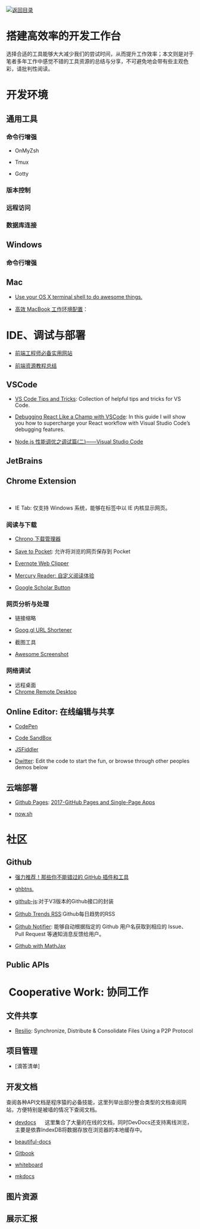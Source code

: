 [![返回目录](https://parg.co/UGo)](https://parg.co/b4z) 


 


 


 






# 搭建高效率的开发工作台



选择合适的工具能够大大减少我们的尝试时间，从而提升工作效率；本文则是对于笔者多年工作中感觉不错的工具资源的总结与分享，不可避免地会带有些主观色彩，请批判性阅读。



# 开发环境


## 通用工具


### 命令行增强


- OnMyZsh


- Tmux


- Gotty


### 版本控制



### 远程访问


### 数据库连接



## Windows


### 命令行增强



## Mac



- [Use your OS X terminal shell to do awesome things.](https://github.com/herrbischoff/awesome-osx-command-line)

- [高效 MacBook 工作环境配置](https://zhuanlan.zhihu.com/p/24868436)：


# IDE、调试与部署


- [前端工程师必备实用网站](https://zhuanlan.zhihu.com/p/24513356)

- [前端资源教程总结](https://github.com/jsfront/src/blob/master/qq.md)




## VSCode

- [VS Code Tips and Tricks](https://parg.co/bsk): Collection of helpful tips and tricks for VS Code.

- [Debugging React Like a Champ with VSCode](https://parg.co/Ud5): In this guide I will show you how to supercharge your React workflow with Visual Studio Code’s debugging features.

- [Node.js 性能调优之调试篇(二)——Visual Studio Code](https://zhuanlan.zhihu.com/p/29554833)


## JetBrains



## Chrome Extension
 

- IE Tab: 仅支持 Windows 系统，能够在标签中以 IE 内核显示网页。



### 阅读与下载



- [Chrono 下载管理器](http://6me.us/PFn)


- [Save to Pocket](http://6me.us/Zp5): 允许将浏览的网页保存到 Pocket



- [Evernote Web Clipper](http://6me.us/6ldwK7)

- [Mercury Reader: 自定义阅读体验](http://6me.us/8hOKsH)


- [Google Scholar Button](http://6me.us/wXicA0)


### 网页分析与处理




- 链接缩略
    
- [Goog.gl URL Shortener](http://6me.us/vaJuM3)



- 截图工具
    
- [Awesome Screenshot](http://6me.us/lzEw)

### 网络调试



- 远程桌面
    
- [Chrome Remote Desktop](http://6me.us/55h)



## Online Editor: 在线编辑与共享



- [CodePen]()

- [Code SandBox]()

- [JSFiddler]()

- [Dwitter](https://www.dwitter.net/): Edit the code to start the fun, or browse through other peoples demos below






## 云端部署

- [Github Pages](): [2017-GitHub Pages and Single-Page Apps](https://dev.to/_evansalter/github-pages-and-single-page-apps)


- [now.sh]()








# 社区


## Github


- [强力推荐！那些你不能错过的 GitHub 插件和工具](https://juejin.im/post/59ade28051882538fd72fa2c)


- [ghbtns.](https://ghbtns.com/#star)

- [github-js](https://github.com/akshaykumar6/github-js):对于V3版本的Github接口的封装


- [Github Trends RSS](http://github-trends.ryotarai.info/):Github每日趋势的RSS



- [Github Notifier](https://parg.co/bDV): 能够自动根据指定的 Github 用户名获取到相应的 Issue、Pull Request 等通知消息反馈给用户。

- [Github with MathJax](https://parg.co/bDa)


## Public APIs



#  Cooperative Work: 协同工作



## 文件共享

- [Resilio](https://www.resilio.com/): Synchronize, Distribute & Consolidate Files Using a P2P Protocol


## 项目管理



- [滴答清单]


## 开发文档

查阅各种API文档是程序猿的必备技能，这里列举出部分整合类型的文档查阅网站，方便特别是被墙的情况下查阅文档。


- [devdocs](http://devdocs.io/)
  
  这里集合了大量的在线的文档，同时DevDocs还支持离线浏览，主要是依靠IndexDB将数据存放在浏览器的本地缓存中。
  

- [beautiful-docs](https://github.com/PharkMillups/beautiful-docs)


- [Gitbook](https://github.com/GitbookIO/gitbook)

- [whiteboard](https://github.com/mpociot/whiteboard)

- [mkdocs](https://github.com/mkdocs/mkdocs/)




## 图片资源


## 展示汇报
